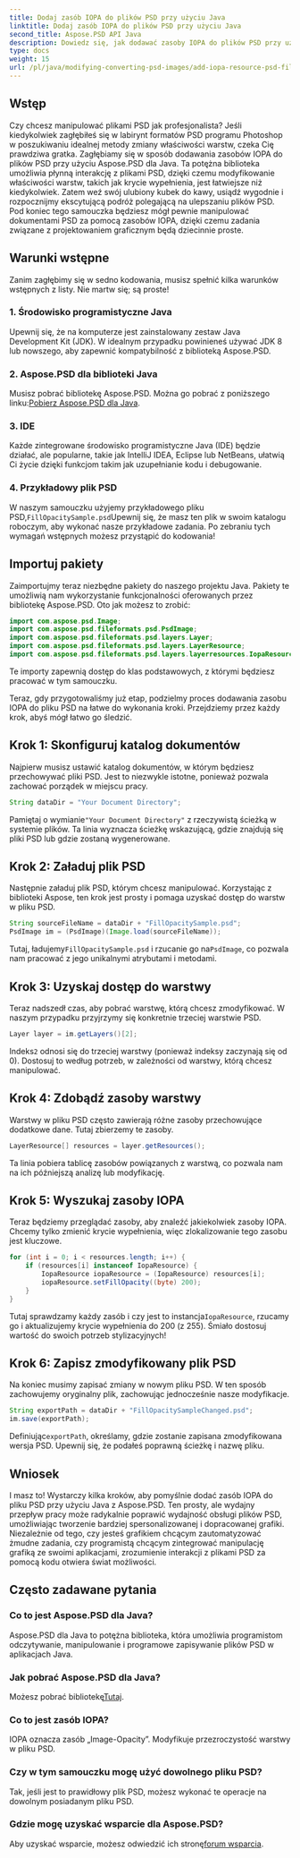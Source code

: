 ```yaml
---
title: Dodaj zasób IOPA do plików PSD przy użyciu Java
linktitle: Dodaj zasób IOPA do plików PSD przy użyciu Java
second_title: Aspose.PSD API Java
description: Dowiedz się, jak dodawać zasoby IOPA do plików PSD przy użyciu Aspose.PSD dla Java, korzystając z tego obszernego przewodnika. Proste kroki do skutecznej manipulacji grafiką.
type: docs
weight: 15
url: /pl/java/modifying-converting-psd-images/add-iopa-resource-psd-files/
---
```

## Wstęp
Czy chcesz manipulować plikami PSD jak profesjonalista? Jeśli kiedykolwiek zagłębiłeś się w labirynt formatów PSD programu Photoshop w poszukiwaniu idealnej metody zmiany właściwości warstw, czeka Cię prawdziwa gratka. Zagłębiamy się w sposób dodawania zasobów IOPA do plików PSD przy użyciu Aspose.PSD dla Java. Ta potężna biblioteka umożliwia płynną interakcję z plikami PSD, dzięki czemu modyfikowanie właściwości warstw, takich jak krycie wypełnienia, jest łatwiejsze niż kiedykolwiek.
Zatem weź swój ulubiony kubek do kawy, usiądź wygodnie i rozpocznijmy ekscytującą podróż polegającą na ulepszaniu plików PSD. Pod koniec tego samouczka będziesz mógł pewnie manipulować dokumentami PSD za pomocą zasobów IOPA, dzięki czemu zadania związane z projektowaniem graficznym będą dziecinnie proste.
## Warunki wstępne
Zanim zagłębimy się w sedno kodowania, musisz spełnić kilka warunków wstępnych z listy. Nie martw się; są proste!
### 1. Środowisko programistyczne Java
Upewnij się, że na komputerze jest zainstalowany zestaw Java Development Kit (JDK). W idealnym przypadku powinieneś używać JDK 8 lub nowszego, aby zapewnić kompatybilność z biblioteką Aspose.PSD. 
### 2. Aspose.PSD dla biblioteki Java
 Musisz pobrać bibliotekę Aspose.PSD. Można go pobrać z poniższego linku:[Pobierz Aspose.PSD dla Java](https://releases.aspose.com/psd/java/).
### 3. IDE
Każde zintegrowane środowisko programistyczne Java (IDE) będzie działać, ale popularne, takie jak IntelliJ IDEA, Eclipse lub NetBeans, ułatwią Ci życie dzięki funkcjom takim jak uzupełnianie kodu i debugowanie.
### 4. Przykładowy plik PSD
 W naszym samouczku użyjemy przykładowego pliku PSD,`FillOpacitySample.psd`Upewnij się, że masz ten plik w swoim katalogu roboczym, aby wykonać nasze przykładowe zadania.
Po zebraniu tych wymagań wstępnych możesz przystąpić do kodowania!
## Importuj pakiety
Zaimportujmy teraz niezbędne pakiety do naszego projektu Java. Pakiety te umożliwią nam wykorzystanie funkcjonalności oferowanych przez bibliotekę Aspose.PSD.
Oto jak możesz to zrobić:
```java
import com.aspose.psd.Image;
import com.aspose.psd.fileformats.psd.PsdImage;
import com.aspose.psd.fileformats.psd.layers.Layer;
import com.aspose.psd.fileformats.psd.layers.LayerResource;
import com.aspose.psd.fileformats.psd.layers.layerresources.IopaResource;
```
Te importy zapewnią dostęp do klas podstawowych, z którymi będziesz pracować w tym samouczku. 

Teraz, gdy przygotowaliśmy już etap, podzielmy proces dodawania zasobu IOPA do pliku PSD na łatwe do wykonania kroki. Przejdziemy przez każdy krok, abyś mógł łatwo go śledzić.
## Krok 1: Skonfiguruj katalog dokumentów
Najpierw musisz ustawić katalog dokumentów, w którym będziesz przechowywać pliki PSD. Jest to niezwykle istotne, ponieważ pozwala zachować porządek w miejscu pracy.
```java
String dataDir = "Your Document Directory";
```
 Pamiętaj o wymianie`"Your Document Directory"` z rzeczywistą ścieżką w systemie plików. Ta linia wyznacza ścieżkę wskazującą, gdzie znajdują się pliki PSD lub gdzie zostaną wygenerowane.
## Krok 2: Załaduj plik PSD 
Następnie załaduj plik PSD, którym chcesz manipulować. Korzystając z biblioteki Aspose, ten krok jest prosty i pomaga uzyskać dostęp do warstw w pliku PSD.
```java
String sourceFileName = dataDir + "FillOpacitySample.psd";
PsdImage im = (PsdImage)(Image.load(sourceFileName));
```
 Tutaj, ładujemy`FillOpacitySample.psd` i rzucanie go na`PsdImage`, co pozwala nam pracować z jego unikalnymi atrybutami i metodami. 
## Krok 3: Uzyskaj dostęp do warstwy 
Teraz nadszedł czas, aby pobrać warstwę, którą chcesz zmodyfikować. W naszym przypadku przyjrzymy się konkretnie trzeciej warstwie PSD.
```java
Layer layer = im.getLayers()[2];
```
 Indeks`2` odnosi się do trzeciej warstwy (ponieważ indeksy zaczynają się od 0). Dostosuj to według potrzeb, w zależności od warstwy, którą chcesz manipulować.
## Krok 4: Zdobądź zasoby warstwy 
Warstwy w pliku PSD często zawierają różne zasoby przechowujące dodatkowe dane. Tutaj zbierzemy te zasoby.
```java
LayerResource[] resources = layer.getResources();
```
Ta linia pobiera tablicę zasobów powiązanych z warstwą, co pozwala nam na ich późniejszą analizę lub modyfikację.
## Krok 5: Wyszukaj zasoby IOPA 
Teraz będziemy przeglądać zasoby, aby znaleźć jakiekolwiek zasoby IOPA. Chcemy tylko zmienić krycie wypełnienia, więc zlokalizowanie tego zasobu jest kluczowe.
```java
for (int i = 0; i < resources.length; i++) {
    if (resources[i] instanceof IopaResource) {
        IopaResource iopaResource = (IopaResource) resources[i];
        iopaResource.setFillOpacity((byte) 200);
    }
}
```
 Tutaj sprawdzamy każdy zasób i czy jest to instancja`IopaResource`, rzucamy go i aktualizujemy krycie wypełnienia do 200 (z 255). Śmiało dostosuj wartość do swoich potrzeb stylizacyjnych!
## Krok 6: Zapisz zmodyfikowany plik PSD
Na koniec musimy zapisać zmiany w nowym pliku PSD. W ten sposób zachowujemy oryginalny plik, zachowując jednocześnie nasze modyfikacje.
```java
String exportPath = dataDir + "FillOpacitySampleChanged.psd";
im.save(exportPath);
```
 Definiując`exportPath`, określamy, gdzie zostanie zapisana zmodyfikowana wersja PSD. Upewnij się, że podałeś poprawną ścieżkę i nazwę pliku.
## Wniosek
I masz to! Wystarczy kilka kroków, aby pomyślnie dodać zasób IOPA do pliku PSD przy użyciu Java z Aspose.PSD. Ten prosty, ale wydajny przepływ pracy może radykalnie poprawić wydajność obsługi plików PSD, umożliwiając tworzenie bardziej spersonalizowanej i dopracowanej grafiki.
Niezależnie od tego, czy jesteś grafikiem chcącym zautomatyzować żmudne zadania, czy programistą chcącym zintegrować manipulację grafiką ze swoimi aplikacjami, zrozumienie interakcji z plikami PSD za pomocą kodu otwiera świat możliwości.
## Często zadawane pytania
### Co to jest Aspose.PSD dla Java?  
Aspose.PSD dla Java to potężna biblioteka, która umożliwia programistom odczytywanie, manipulowanie i programowe zapisywanie plików PSD w aplikacjach Java.
### Jak pobrać Aspose.PSD dla Java?  
 Możesz pobrać bibliotekę[Tutaj](https://releases.aspose.com/psd/java/).
### Co to jest zasób IOPA?  
IOPA oznacza zasób „Image-Opacity”. Modyfikuje przezroczystość warstwy w pliku PSD.
### Czy w tym samouczku mogę użyć dowolnego pliku PSD?  
Tak, jeśli jest to prawidłowy plik PSD, możesz wykonać te operacje na dowolnym posiadanym pliku PSD.
### Gdzie mogę uzyskać wsparcie dla Aspose.PSD?  
 Aby uzyskać wsparcie, możesz odwiedzić ich stronę[forum wsparcia](https://forum.aspose.com/c/psd/34).